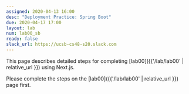 ```yaml
---
assigned: 2020-04-13 16:00
desc: "Deployment Practice: Spring Boot"
due: 2020-04-17 17:00
layout: lab
num: lab00_sb
ready: false
slack_url: https://ucsb-cs48-s20.slack.com
---
```


This page describes detailed steps for completing [lab00]({{'/lab/lab00' | relative_url }}) using Next.js.

Please complete the steps on the [lab00]({{'/lab/lab00' | relative_url }}) page first.
